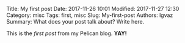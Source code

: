 Title: My first post
Date: 2017-11-26 10:01
Modified: 2017-11-27 12:30
Category: misc
Tags: first, misc
Slug: My-first-post
Authors: lgvaz
Summary: What does your post talk about? Write here.

This is the *first post* from my Pelican blog. **YAY!**
